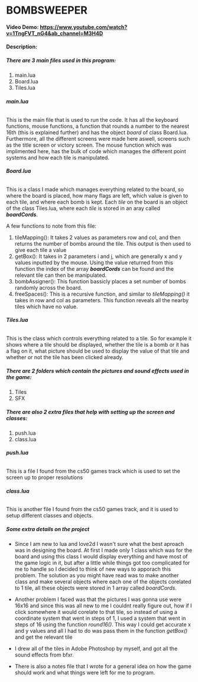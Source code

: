 # BOMBSWEEPER
#### Video Demo: https://www.youtube.com/watch?v=1TngFVT_nG4&ab_channel=M3H4D
#### Description: 

##### There are 3 main files used in this program: 
1. main.lua
2. Board.lua
3. Tiles.lua

###### **main.lua**
This is the main file that is used to run the code. It has all the keyboard functions, mouse functions, a function that rounds a number to the nearest 16th (this is explained further) and has the object *board* of class Board.lua. Furthermore, all the different screens were made here aswell, screens such as the title screen or victory screen. The mouse function which was implimented here, has the bulk of code which manages the different point systems and how each tile is manipulated. 

###### **Board.lua**
This is a class I made which manages everything related to the board, so where the board is placed, how many flags are left, which value is given to each tile, and where each bomb is kept. Each *tile* on the board is an object of the class Tiles.lua, where each *tile* is stored in an aray called ***boardCords***.

A few functions to note from this file:
1. tileMapping(): It takes 2 values as parameters row and col, and then returns the number of bombs around the tile. This output is then used to give each tile a value
2. getBox(): It takes in 2 parameters i and j, which are generally x and y values inputted by the mouse. Using the value returned from this function the index of the array ***boardCords*** can be found and the relevant tile can then be manipulated.
3. bombAssigner(): This function bassicly places a set number of bombs randomly across the board.
4. freeSpaces(): This is a recursive function, and similar to *tileMapping()* it takes in row and col as parameters. This function reveals all the nearby tiles which have no value.

###### **Tiles.lua**
This is the class which controls everything related to a tile. So for example it shows where a tile should be displayed, whether the tile is a bomb or it has a flag on it, what picture should be used to display the value of that tile and whether or not the tile has been clicked already.

##### There are 2 folders which contain the pictures and sound effects used in the game:
1. Tiles
2. SFX

##### There are also 2 extra files that help with setting up the screen and classes:
1. push.lua
2. class.lua

###### **push.lua**
This is a file I found from the cs50 games track which is used to set the screen up to proper resolutions

###### **class.lua**
This is another file I found from the cs50 games track, and it is used to setup different classes and objects.

##### Some extra details on the project
- Since I am new to lua and love2d I wasn't sure what the best aproach was in designing the board. At first I made only 1 class which was for the board and using this class I would display everything and have most of the game logic in it, but after a little while things got too complicated for me to handle so I decided to think of new ways to apporach this problem. The solution as you might have read was to make another class and make several objects where each one of the objects corelated to 1 tile, all these objects were stored in 1 array called *boardCords*.

- Another problem I faced was that the pictures I was gonna use were 16x16 and since this was all new to me I couldnt really figure out, how if I click somewhere it would corelate to that tile, so instead of using a coordinate system that went in steps of 1, I used a system that went in steps of 16 using the function *round16()*. This way I could get accurate x and y values and all I had to do was pass them in the function *getBox()* and get the relevant tile
- I drew all of the tiles in Adobe Photoshop by myself, and got all the sound effects from bfxr. 
- There is also a notes file that I wrote for a general idea on how the game should work and what things were left for me to program.


